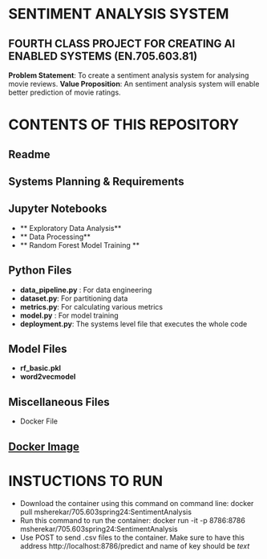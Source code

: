 # SENTIMENT ANALYSIS SYSTEM
## FOURTH CLASS PROJECT FOR CREATING AI ENABLED SYSTEMS (EN.705.603.81)
 

**Problem Statement**: To create a sentiment analysis system for analysing movie reviews. 
**Value Proposition**: An sentiment analysis system will enable better prediction of movie ratings.

# CONTENTS OF THIS REPOSITORY

## Readme

## Systems Planning & Requirements

## Jupyter Notebooks
- ** Exploratory Data Analysis**
- ** Data Processing**
- ** Random Forest Model Training **


## Python Files
- **data_pipeline.py** : For data engineering
- **dataset.py**: For partitioning data 
- **metrics.py**: For calculating various metrics
- **model.py** : For model training
- **deployment.py**: The systems level file that executes the whole code

## Model Files
- **rf_basic.pkl**
- **word2vecmodel**

## Miscellaneous Files
- Docker File


## [Docker Image](https://hub.docker.com/repository/docker/msherekar/705.603spring24/general)

# INSTUCTIONS TO RUN
- Download the container using this command on command line: docker pull msherekar/705.603spring24:SentimentAnalysis
- Run this command to run the container: docker run -it -p 8786:8786 msherekar/705.603spring24:SentimentAnalysis
- Use POST to send .csv files to the container. Make sure to have this address http://localhost:8786/predict and name of key should be *text*



